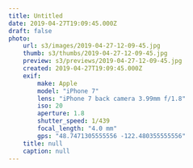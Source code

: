 ```yaml
---
title: Untitled
date: 2019-04-27T19:09:45.000Z
draft: false
photo:
    url: s3/images/2019-04-27-12-09-45.jpg
    thumb: s3/thumbs/2019-04-27-12-09-45.jpg
    preview: s3/previews/2019-04-27-12-09-45.jpg
    created: 2019-04-27T19:09:45.000Z
    exif:
        make: Apple
        model: "iPhone 7"
        lens: "iPhone 7 back camera 3.99mm f/1.8"
        iso: 20
        aperture: 1.8
        shutter_speed: 1/439
        focal_length: "4.0 mm"
        gps: "48.7471305555556 -122.480355555556"
    title: null
    caption: null
---
```

